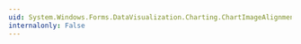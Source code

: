 ```yaml
---
uid: System.Windows.Forms.DataVisualization.Charting.ChartImageAlignmentStyle
internalonly: False
---
```

